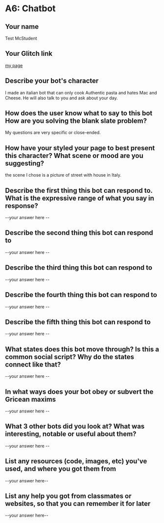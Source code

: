 # A6: Chatbot

## Your name
Test McStudent

## Your Glitch link
[my page](https://coumbak-a6.glitch.me)


## Describe your bot's character

I made an italian bot that can only cook Authentic pasta and hates Mac and Cheese. He will also talk to you and ask about your day.

## How does the user know what to say to this bot How are you solving the blank slate problem?

My questions are very specific or close-ended.

## How have your styled your page to best present this character? What scene or mood are you suggesting?

the scene I chose is a picture of street with house in Italy.

## Describe the first thing this bot can respond to.  What is the expressive range of what you say in response?

--your answer here  --


## Describe the second thing this bot can respond to

--your answer here  --


## Describe the third thing this bot can respond to

--your answer here  --


## Describe the fourth thing this bot can respond to

--your answer here  --


## Describe the fifth thing this bot can respond to

--your answer here  --



## What states does this bot move through? Is this a common social script? Why do the states connect like that?

--your answer here  --



## In what ways does your bot obey or subvert the Gricean maxims

--your answer here  --

## What 3 other bots did you look at? What was interesting, notable or useful about them?

--your answer here  --


## List any resources (code, images, etc) you've used, and where you got them from

--your answer here--

## List any help you got from classmates or websites, so that you can remember it for later

--your answer here--